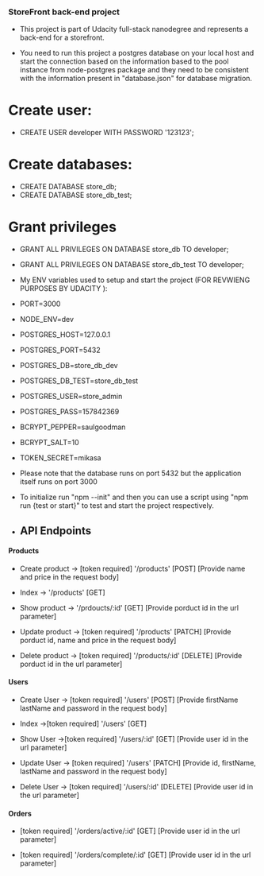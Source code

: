 ### StoreFront back-end project

- This project is part of Udacity full-stack nanodegree and represents a back-end for a storefront.

- You need to run this project a postgres database on your local host and start the connection based on the information based to the pool instance from node-postgres package and they need to be consistent with the information present in "database.json" for database migration.

# Create user:
- CREATE USER developer WITH PASSWORD '123123';

# Create databases:
- CREATE DATABASE store_db;
- CREATE DATABASE store_db_test;

# Grant privileges
- GRANT ALL PRIVILEGES ON DATABASE store_db TO developer;
- GRANT ALL PRIVILEGES ON DATABASE store_db_test TO developer;



- My ENV variables used to setup and start the project (FOR REVWIENG PURPOSES BY UDACITY ):

- PORT=3000

- NODE_ENV=dev
- POSTGRES_HOST=127.0.0.1
- POSTGRES_PORT=5432
- POSTGRES_DB=store_db_dev
- POSTGRES_DB_TEST=store_db_test
- POSTGRES_USER=store_admin
- POSTGRES_PASS=157842369

- BCRYPT_PEPPER=saulgoodman
- BCRYPT_SALT=10

- TOKEN_SECRET=mikasa

- Please note that the database runs on port 5432 but the application itself runs on port 3000

- To initialize run "npm --init" and then you can use a script using "npm run {test or start}" to test and start the project respectively.


- ## API Endpoints
#### Products
- Create product -> [token required] '/products' [POST] [Provide name and price in the request body]

- Index -> '/products' [GET]

- Show product -> '/prdoucts/:id' [GET] [Provide porduct id in the url parameter]

- Update product -> [token required] '/products' [PATCH] [Provide porduct id, name and price in the request body]

- Delete product -> [token required] '/products/:id' [DELETE] [Provide porduct id in the url parameter]

#### Users
- Create User -> [token required] '/users' [POST] [Provide firstName lastName and password in the request body]

- Index ->[token required] '/users' [GET]

- Show User ->[token required] '/users/:id' [GET] [Provide user id in the url parameter]

- Update User -> [token required] '/users' [PATCH] [Provide id, firstName, lastName and password in the request body]

- Delete User -> [token required] '/users/:id' [DELETE] [Provide user id in the url parameter]

#### Orders
- [token required]  '/orders/active/:id' [GET] [Provide user id in the url parameter]

- [token required] '/orders/complete/:id' [GET] [Provide user id in the url parameter]

